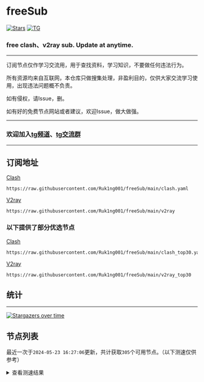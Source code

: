 # freeSub
[![Stars](https://img.shields.io/github/stars/Ruk1ng001/freeSub)](https://github.com/Ruk1ng001/freeSub/stargazers)
[![TG](https://img.shields.io/badge/Telegram-gray?logo=Telegram)](https://t.me/Ruk1ng001)
### free clash、v2ray sub. Update at anytime.

---

订阅节点仅作学习交流用，用于查找资料，学习知识，不要做任何违法行为。

所有资源均来自互联网，本仓库只做搜集处理，非盈利目的，仅供大家交流学习使用，出现违法问题概不负责。

如有侵权，请Issue，删。

如有好的免费节点网站或者建议，欢迎Issue，做大做强。

---

### 欢迎加入[tg频道](https://t.me/Ruk1ng001)、[tg交流群](https://t.me/+-e-b04EE5Cw2NmU1)

---

## 订阅地址
[Clash](https://raw.githubusercontent.com/Ruk1ng001/freeSub/main/clash.yaml)
```
https://raw.githubusercontent.com/Ruk1ng001/freeSub/main/clash.yaml
```
[V2ray](https://raw.githubusercontent.com/Ruk1ng001/freeSub/main/v2ray)
```
https://raw.githubusercontent.com/Ruk1ng001/freeSub/main/v2ray
```
### 以下提供了部分优选节点

[Clash](https://raw.githubusercontent.com/Ruk1ng001/freeSub/main/clash_top30.yaml)
```
https://raw.githubusercontent.com/Ruk1ng001/freeSub/main/clash_top30.yaml
```
[V2ray](https://raw.githubusercontent.com/Ruk1ng001/freeSub/main/v2ray_top30)
```
https://raw.githubusercontent.com/Ruk1ng001/freeSub/main/v2ray_top30
```

## 统计

---

[![Stargazers over time](https://starchart.cc/Ruk1ng001/freeSub.svg)](https://starchart.cc/Ruk1ng001/freeSub)

## 节点列表

最近一次于`2024-05-23 16:27:06`更新，共计获取`305`个可用节点。（以下测速仅供参考）

<details> <summary>查看测速结果</summary>

| 序号 | 节点 | 带宽 | 延迟 |
|:--:|:--:|:--:|:--:|
 | 1 | CN😈github.com/Ruk1ng001_-1911823766 | 3.46MB/s | 538.00ms |
 | 2 | TW😈github.com/Ruk1ng001_-877574257 | 2.70MB/s | 633.00ms |
 | 3 | CN😈github.com/Ruk1ng001_-2036597891 | 2.50MB/s | 343.00ms |
 | 4 | CN😈github.com/Ruk1ng001_1704349606 | 2.28MB/s | 416.00ms |
 | 5 | JP😈github.com/Ruk1ng001_-1539851692 | 2.28MB/s | 777.00ms |
 | 6 | SG😈github.com/Ruk1ng001_-1189092158 | 2.27MB/s | 484.00ms |
 | 7 | HK😈github.com/Ruk1ng001_-759104754 | 1.82MB/s | 682.00ms |
 | 8 | UM😈github.com/Ruk1ng001_-225360127 | 1.71MB/s | 997.00ms |
 | 9 | CA😈github.com/Ruk1ng001_1754639500 | 1.57MB/s | 1047.00ms |
 | 10 | CA😈github.com/Ruk1ng001_-1992285691 | 1.52MB/s | 1583.00ms |
 | 11 | CA😈github.com/Ruk1ng001_-136510637 | 1.51MB/s | 1539.00ms |
 | 12 | JP😈github.com/Ruk1ng001_-154105765 | 1.47MB/s | 904.00ms |
 | 13 | UM😈github.com/Ruk1ng001_1388672434 | 1.47MB/s | 1524.00ms |
 | 14 | CA😈github.com/Ruk1ng001_-2030876507 | 1.46MB/s | 1180.00ms |
 | 15 | CA😈github.com/Ruk1ng001_1293469075 | 1.45MB/s | 1719.00ms |
 | 16 | CA😈github.com/Ruk1ng001_-2129686253 | 1.43MB/s | 1801.00ms |
 | 17 | UM😈github.com/Ruk1ng001_435540059 | 1.43MB/s | 2042.00ms |
 | 18 | UM😈github.com/Ruk1ng001_114711799 | 1.43MB/s | 1282.00ms |
 | 19 | CN😈github.com/Ruk1ng001_-1922129779 | 1.43MB/s | 362.00ms |
 | 20 | UM😈github.com/Ruk1ng001_1303578646 | 1.39MB/s | 1125.00ms |
 | 21 | CN😈github.com/Ruk1ng001_-755930153 | 1.38MB/s | 433.00ms |
 | 22 | CA😈github.com/Ruk1ng001_1762558130 | 1.38MB/s | 1513.00ms |
 | 23 | HK😈github.com/Ruk1ng001_1279534408 | 1.37MB/s | 761.00ms |
 | 24 | CA😈github.com/Ruk1ng001_-709405532 | 1.36MB/s | 1465.00ms |
 | 25 | UM😈github.com/Ruk1ng001_1160918488 | 1.34MB/s | 1534.00ms |
 | 26 | CA😈github.com/Ruk1ng001_-1216419858 | 1.34MB/s | 1880.00ms |
 | 27 | CA😈github.com/Ruk1ng001_-1206817316 | 1.33MB/s | 1434.00ms |
 | 28 | CA😈github.com/Ruk1ng001_-1989250554 | 1.33MB/s | 1044.00ms |
 | 29 | RU😈github.com/Ruk1ng001_-1049904755 | 1.32MB/s | 1235.00ms |
 | 30 | UM😈github.com/Ruk1ng001_1978053647 | 1.28MB/s | 1095.00ms |
 | 31 | CA😈github.com/Ruk1ng001_1313757205 | 1.25MB/s | 1553.00ms |
 | 32 | CA😈github.com/Ruk1ng001_1007607298 | 1.24MB/s | 1556.00ms |
 | 33 | UM😈github.com/Ruk1ng001_-102191318 | 1.24MB/s | 1075.00ms |
 | 34 | US😈github.com/Ruk1ng001_802895020 | 1.22MB/s | 1387.00ms |
 | 35 | UM😈github.com/Ruk1ng001_1303543440 | 1.20MB/s | 1249.00ms |
 | 36 | CA😈github.com/Ruk1ng001_1108378810 | 1.20MB/s | 1600.00ms |
 | 37 | CA😈github.com/Ruk1ng001_1626132040 | 1.19MB/s | 1521.00ms |
 | 38 | CN😈github.com/Ruk1ng001_-1794330633 | 1.16MB/s | 803.00ms |
 | 39 | CA😈github.com/Ruk1ng001_750209520 | 1.13MB/s | 1639.00ms |
 | 40 | CA😈github.com/Ruk1ng001_2039806136 | 1.12MB/s | 1132.00ms |
 | 41 | Other😈github.com/Ruk1ng001_-862566499 | 1.12MB/s | 850.00ms |
 | 42 | UM😈github.com/Ruk1ng001_-1854220294 | 1.10MB/s | 928.00ms |
 | 43 | UM😈github.com/Ruk1ng001_885467544 | 1.08MB/s | 1280.00ms |
 | 44 | CA😈github.com/Ruk1ng001_2072035133 | 1.07MB/s | 1591.00ms |
 | 45 | CA😈github.com/Ruk1ng001_232530589 | 1.07MB/s | 1977.00ms |
 | 46 | CA😈github.com/Ruk1ng001_-592430178 | 1.06MB/s | 1600.00ms |
 | 47 | CA😈github.com/Ruk1ng001_1068157535 | 1.06MB/s | 1794.00ms |
 | 48 | CA😈github.com/Ruk1ng001_1262241565 | 1.06MB/s | 1728.00ms |
 | 49 | CA😈github.com/Ruk1ng001_-1831591928 | 1.06MB/s | 1826.00ms |
 | 50 | CA😈github.com/Ruk1ng001_460697854 | 1.06MB/s | 1798.00ms |
 | 51 | CA😈github.com/Ruk1ng001_-1506424712 | 1.05MB/s | 2004.00ms |
 | 52 | CA😈github.com/Ruk1ng001_-901927851 | 1.05MB/s | 1982.00ms |
 | 53 | CA😈github.com/Ruk1ng001_1238856864 | 1.05MB/s | 1724.00ms |
 | 54 | CA😈github.com/Ruk1ng001_1391766782 | 1.05MB/s | 1883.00ms |
 | 55 | CA😈github.com/Ruk1ng001_-1872893375 | 1.05MB/s | 1709.00ms |
 | 56 | CA😈github.com/Ruk1ng001_1660444059 | 1.04MB/s | 1807.00ms |
 | 57 | CA😈github.com/Ruk1ng001_902126168 | 1.03MB/s | 1827.00ms |
 | 58 | JP😈github.com/Ruk1ng001_-1968822260 | 1.02MB/s | 1541.00ms |
 | 59 | CA😈github.com/Ruk1ng001_-1946169941 | 1.02MB/s | 1799.00ms |
 | 60 | CA😈github.com/Ruk1ng001_1885078087 | 1022.06KB/s | 1953.00ms |
 | 61 | HK😈github.com/Ruk1ng001_-1423800034 | 1006.36KB/s | 2131.00ms |
 | 62 | CA😈github.com/Ruk1ng001_2117775778 | 1001.40KB/s | 1862.00ms |
 | 63 | CA😈github.com/Ruk1ng001_369893907 | 997.14KB/s | 1842.00ms |
 | 64 | CN😈github.com/Ruk1ng001_1415092178 | 994.21KB/s | 1008.00ms |
 | 65 | CA😈github.com/Ruk1ng001_476804553 | 991.65KB/s | 2121.00ms |
 | 66 | CA😈github.com/Ruk1ng001_-1920177184 | 991.11KB/s | 2185.00ms |
 | 67 | UM😈github.com/Ruk1ng001_-373168241 | 989.78KB/s | 2164.00ms |
 | 68 | UM😈github.com/Ruk1ng001_-1647377488 | 966.63KB/s | 1080.00ms |
 | 69 | Euro😈github.com/Ruk1ng001_661344923 | 962.22KB/s | 1670.00ms |
 | 70 | SG😈github.com/Ruk1ng001_-73216429 | 956.87KB/s | 2998.00ms |
 | 71 | CA😈github.com/Ruk1ng001_-1975871129 | 955.95KB/s | 1302.00ms |
 | 72 | CA😈github.com/Ruk1ng001_-1561258641 | 947.33KB/s | 1259.00ms |
 | 73 | CA😈github.com/Ruk1ng001_2053352048 | 946.20KB/s | 2181.00ms |
 | 74 | UM😈github.com/Ruk1ng001_-1513786520 | 945.04KB/s | 986.00ms |
 | 75 | JP😈github.com/Ruk1ng001_953356565 | 939.79KB/s | 1136.00ms |
 | 76 | FR😈github.com/Ruk1ng001_1488994376 | 935.11KB/s | 865.00ms |
 | 77 | CA😈github.com/Ruk1ng001_-345208121 | 933.09KB/s | 1775.00ms |
 | 78 | DE😈github.com/Ruk1ng001_-1893370680 | 929.15KB/s | 953.00ms |
 | 79 | UM😈github.com/Ruk1ng001_-1822042520 | 912.60KB/s | 1287.00ms |
 | 80 | CA😈github.com/Ruk1ng001_1712162064 | 894.32KB/s | 2169.00ms |
 | 81 | HK😈github.com/Ruk1ng001_-166473483 | 893.90KB/s | 1088.00ms |
 | 82 | UM😈github.com/Ruk1ng001_-1147585182 | 890.25KB/s | 1051.00ms |
 | 83 | UM😈github.com/Ruk1ng001_664774932 | 885.10KB/s | 1652.00ms |
 | 84 | KR😈github.com/Ruk1ng001_894285763 | 880.16KB/s | 1306.00ms |
 | 85 | CA😈github.com/Ruk1ng001_-727886657 | 876.32KB/s | 1278.00ms |
 | 86 | GB😈github.com/Ruk1ng001_-1377171705 | 874.76KB/s | 980.00ms |
 | 87 | ES😈github.com/Ruk1ng001_-1840286549 | 872.40KB/s | 1063.00ms |
 | 88 | US😈github.com/Ruk1ng001_5246529 | 862.50KB/s | 839.00ms |
 | 89 | CA😈github.com/Ruk1ng001_1146019942 | 858.64KB/s | 1897.00ms |
 | 90 | CA😈github.com/Ruk1ng001_-1002978388 | 852.22KB/s | 2995.00ms |
 | 91 | RU😈github.com/Ruk1ng001_1194237637 | 842.81KB/s | 1352.00ms |
 | 92 | CN😈github.com/Ruk1ng001_50248640 | 839.71KB/s | 1395.00ms |
 | 93 | CN😈github.com/Ruk1ng001_287266376 | 838.89KB/s | 1582.00ms |
 | 94 | UM😈github.com/Ruk1ng001_-1923956692 | 819.73KB/s | 1094.00ms |
 | 95 | Euro😈github.com/Ruk1ng001_-1155209544 | 819.55KB/s | 1076.00ms |
 | 96 | CA😈github.com/Ruk1ng001_-996834628 | 809.28KB/s | 1643.00ms |
 | 97 | US😈github.com/Ruk1ng001_1490566360 | 804.54KB/s | 773.00ms |
 | 98 | FR😈github.com/Ruk1ng001_-464190383 | 803.08KB/s | 866.00ms |
 | 99 | US😈github.com/Ruk1ng001_1108544810 | 790.53KB/s | 787.00ms |
 | 100 | US😈github.com/Ruk1ng001_-1218805652 | 787.52KB/s | 811.00ms |
 | 101 | CA😈github.com/Ruk1ng001_-1629766527 | 772.54KB/s | 2215.00ms |
 | 102 | US😈github.com/Ruk1ng001_2113269751 | 772.47KB/s | 1611.00ms |
 | 103 | UM😈github.com/Ruk1ng001_1483758122 | 765.77KB/s | 1352.00ms |
 | 104 | CA😈github.com/Ruk1ng001_2091039423 | 756.78KB/s | 2091.00ms |
 | 105 | IE😈github.com/Ruk1ng001_-2217676 | 751.94KB/s | 952.00ms |
 | 106 | UM😈github.com/Ruk1ng001_-773401137 | 746.20KB/s | 1175.00ms |
 | 107 | FR😈github.com/Ruk1ng001_202198872 | 738.16KB/s | 994.00ms |
 | 108 | CA😈github.com/Ruk1ng001_-1748553046 | 737.24KB/s | 1482.00ms |
 | 109 | NL😈github.com/Ruk1ng001_613294342 | 700.12KB/s | 1143.00ms |
 | 110 | CA😈github.com/Ruk1ng001_-1325656045 | 698.76KB/s | 1481.00ms |
 | 111 | CN😈github.com/Ruk1ng001_-1784601529 | 694.50KB/s | 1074.00ms |
 | 112 | CA😈github.com/Ruk1ng001_1338608767 | 676.64KB/s | 1838.00ms |
 | 113 | US😈github.com/Ruk1ng001_81830111 | 675.18KB/s | 1615.00ms |
 | 114 | NL😈github.com/Ruk1ng001_-1308147619 | 668.83KB/s | 1197.00ms |
 | 115 | GB😈github.com/Ruk1ng001_153628593 | 651.58KB/s | 918.00ms |
 | 116 | DE😈github.com/Ruk1ng001_1755874630 | 649.21KB/s | 1242.00ms |
 | 117 | Other😈github.com/Ruk1ng001_1516394445 | 641.14KB/s | 1972.00ms |
 | 118 | CA😈github.com/Ruk1ng001_-1716887754 | 636.04KB/s | 1519.00ms |
 | 119 | UM😈github.com/Ruk1ng001_-1920061911 | 633.31KB/s | 1348.00ms |
 | 120 | CA😈github.com/Ruk1ng001_-789411674 | 633.15KB/s | 2205.00ms |
 | 121 | CA😈github.com/Ruk1ng001_2096260033 | 630.00KB/s | 2249.00ms |
 | 122 | CA😈github.com/Ruk1ng001_1906123842 | 626.29KB/s | 2204.00ms |
 | 123 | UM😈github.com/Ruk1ng001_-2021964800 | 621.68KB/s | 1121.00ms |
 | 124 | CA😈github.com/Ruk1ng001_541060471 | 613.61KB/s | 2316.00ms |
 | 125 | UM😈github.com/Ruk1ng001_-1090185355 | 613.20KB/s | 1605.00ms |
 | 126 | HK😈github.com/Ruk1ng001_-1776401981 | 613.04KB/s | 2309.00ms |
 | 127 | CA😈github.com/Ruk1ng001_2019008174 | 610.04KB/s | 2296.00ms |
 | 128 | CA😈github.com/Ruk1ng001_-268652047 | 609.36KB/s | 2318.00ms |
 | 129 | CA😈github.com/Ruk1ng001_-1182089771 | 603.08KB/s | 2312.00ms |
 | 130 | NL😈github.com/Ruk1ng001_-805556526 | 592.66KB/s | 1029.00ms |
 | 131 | RU😈github.com/Ruk1ng001_2136017145 | 589.79KB/s | 1132.00ms |
 | 132 | HK😈github.com/Ruk1ng001_-325510290 | 587.76KB/s | 2228.00ms |
 | 133 | CN😈github.com/Ruk1ng001_-398884630 | 587.16KB/s | 1124.00ms |
 | 134 | UM😈github.com/Ruk1ng001_1518806405 | 584.18KB/s | 1771.00ms |
 | 135 | RU😈github.com/Ruk1ng001_-1235340430 | 580.74KB/s | 1104.00ms |
 | 136 | Americas😈github.com/Ruk1ng001_-2040193382 | 574.77KB/s | 1223.00ms |
 | 137 | CA😈github.com/Ruk1ng001_-348534521 | 572.01KB/s | 2235.00ms |
 | 138 | CA😈github.com/Ruk1ng001_1226784803 | 567.32KB/s | 1498.00ms |
 | 139 | GB😈github.com/Ruk1ng001_348070128 | 557.88KB/s | 895.00ms |
 | 140 | US😈github.com/Ruk1ng001_-1945518648 | 546.29KB/s | 1172.00ms |
 | 141 | CA😈github.com/Ruk1ng001_1599744359 | 543.91KB/s | 2001.00ms |
 | 142 | UM😈github.com/Ruk1ng001_489960713 | 502.00KB/s | 1951.00ms |
 | 143 | US😈github.com/Ruk1ng001_-295608718 | 495.50KB/s | 1564.00ms |
 | 144 | US😈github.com/Ruk1ng001_142620190 | 494.84KB/s | 1485.00ms |
 | 145 | CA😈github.com/Ruk1ng001_-278819812 | 494.52KB/s | 1909.00ms |
 | 146 | CA😈github.com/Ruk1ng001_-1398719371 | 491.41KB/s | 1552.00ms |
 | 147 | CA😈github.com/Ruk1ng001_-1381294047 | 488.34KB/s | 1624.00ms |
 | 148 | UM😈github.com/Ruk1ng001_1358180830 | 480.83KB/s | 2005.00ms |
 | 149 | HK😈github.com/Ruk1ng001_-741131825 | 470.39KB/s | 2380.00ms |
 | 150 | CA😈github.com/Ruk1ng001_-1729802022 | 466.64KB/s | 2383.00ms |
 | 151 | CA😈github.com/Ruk1ng001_-1298267898 | 465.18KB/s | 2006.00ms |
 | 152 | CA😈github.com/Ruk1ng001_977859866 | 455.50KB/s | 2387.00ms |
 | 153 | HK😈github.com/Ruk1ng001_279295742 | 441.77KB/s | 2351.00ms |
 | 154 | US😈github.com/Ruk1ng001_34491053 | 437.63KB/s | 771.00ms |
 | 155 | UM😈github.com/Ruk1ng001_-1673626120 | 436.21KB/s | 1274.00ms |
 | 156 | CA😈github.com/Ruk1ng001_-824022223 | 428.43KB/s | 2251.00ms |
 | 157 | Other😈github.com/Ruk1ng001_-502957323 | 418.19KB/s | 2599.00ms |
 | 158 | HK😈github.com/Ruk1ng001_-198795569 | 416.55KB/s | 2223.00ms |
 | 159 | CA😈github.com/Ruk1ng001_-1494982010 | 414.47KB/s | 2271.00ms |
 | 160 | CA😈github.com/Ruk1ng001_858189662 | 396.21KB/s | 1954.00ms |
 | 161 | CA😈github.com/Ruk1ng001_-1024021329 | 377.65KB/s | 1550.00ms |
 | 162 | CA😈github.com/Ruk1ng001_-531996750 | 377.52KB/s | 2467.00ms |
 | 163 | CA😈github.com/Ruk1ng001_-964437350 | 369.37KB/s | 2733.00ms |
 | 164 | Euro😈github.com/Ruk1ng001_-2105555970 | 357.33KB/s | 1133.00ms |
 | 165 | CA😈github.com/Ruk1ng001_-1471978924 | 355.20KB/s | 2558.00ms |
 | 166 | US😈github.com/Ruk1ng001_-1188667196 | 349.27KB/s | 1016.00ms |
 | 167 | RU😈github.com/Ruk1ng001_2002540013 | 348.99KB/s | 1053.00ms |
 | 168 | Americas😈github.com/Ruk1ng001_-1250789087 | 326.66KB/s | 1819.00ms |
 | 169 | HK😈github.com/Ruk1ng001_-1976829424 | 324.66KB/s | 2394.00ms |
 | 170 | JP😈github.com/Ruk1ng001_1569210954 | 321.43KB/s | 2808.00ms |
 | 171 | CA😈github.com/Ruk1ng001_197714604 | 317.13KB/s | 2487.00ms |
 | 172 | CA😈github.com/Ruk1ng001_823029180 | 312.67KB/s | 1889.00ms |
 | 173 | CA😈github.com/Ruk1ng001_1321590311 | 311.81KB/s | 1735.00ms |
 | 174 | CA😈github.com/Ruk1ng001_-1434600519 | 307.85KB/s | 1974.00ms |
 | 175 | CA😈github.com/Ruk1ng001_-975398139 | 307.24KB/s | 2480.00ms |
 | 176 | UM😈github.com/Ruk1ng001_-1117734637 | 293.84KB/s | 1177.00ms |
 | 177 | Other😈github.com/Ruk1ng001_-1566649214 | 263.48KB/s | 2527.00ms |
 | 178 | CA😈github.com/Ruk1ng001_-1840996256 | 259.35KB/s | 2341.00ms |
 | 179 | US😈github.com/Ruk1ng001_1202483347 | 257.38KB/s | 1369.00ms |
 | 180 | JP😈github.com/Ruk1ng001_-1462119659 | 243.79KB/s | 497.00ms |
 | 181 | CA😈github.com/Ruk1ng001_-1950174997 | 241.56KB/s | 1792.00ms |
 | 182 | Other😈github.com/Ruk1ng001_489497102 | 238.82KB/s | 1608.00ms |
 | 183 | CA😈github.com/Ruk1ng001_-1195446286 | 232.83KB/s | 2620.00ms |
 | 184 | CA😈github.com/Ruk1ng001_-1934107015 | 219.50KB/s | 1841.00ms |
 | 185 | US😈github.com/Ruk1ng001_1678497514 | 213.14KB/s | 1079.00ms |
 | 186 | DE😈github.com/Ruk1ng001_60235898 | 211.41KB/s | 1280.00ms |
 | 187 | Euro😈github.com/Ruk1ng001_1704870201 | 210.98KB/s | 2625.00ms |
 | 188 | Other😈github.com/Ruk1ng001_54239677 | 208.36KB/s | 2935.00ms |
 | 189 | CA😈github.com/Ruk1ng001_-453716711 | 201.92KB/s | 1953.00ms |
 | 190 | DE😈github.com/Ruk1ng001_-2059086342 | 201.77KB/s | 1263.00ms |
 | 191 | CA😈github.com/Ruk1ng001_1403621433 | 199.95KB/s | 2820.00ms |
 | 192 | JP😈github.com/Ruk1ng001_45319295 | 197.77KB/s | 1868.00ms |
 | 193 | CA😈github.com/Ruk1ng001_2008048428 | 195.66KB/s | 1838.00ms |
 | 194 | TR😈github.com/Ruk1ng001_201922853 | 194.91KB/s | 1484.00ms |
 | 195 | DE😈github.com/Ruk1ng001_312363503 | 192.27KB/s | 1087.00ms |
 | 196 | CA😈github.com/Ruk1ng001_336035828 | 190.15KB/s | 2845.00ms |
 | 197 | SG😈github.com/Ruk1ng001_-1967551594 | 188.33KB/s | 601.00ms |
 | 198 | Americas😈github.com/Ruk1ng001_1083571092 | 187.86KB/s | 1638.00ms |
 | 199 | US😈github.com/Ruk1ng001_-1230942655 | 185.97KB/s | 1431.00ms |
 | 200 | CA😈github.com/Ruk1ng001_-1721250408 | 177.75KB/s | 2700.00ms |
 | 201 | HK😈github.com/Ruk1ng001_-509759922 | 176.15KB/s | 2705.00ms |
 | 202 | HK😈github.com/Ruk1ng001_1304344029 | 176.00KB/s | 644.00ms |
 | 203 | CA😈github.com/Ruk1ng001_-825650430 | 175.41KB/s | 2696.00ms |
 | 204 | CA😈github.com/Ruk1ng001_-1115842090 | 174.36KB/s | 2787.00ms |
 | 205 | HK😈github.com/Ruk1ng001_1372547786 | 171.98KB/s | 2833.00ms |
 | 206 | RU😈github.com/Ruk1ng001_-1510030157 | 169.92KB/s | 1043.00ms |
 | 207 | CA😈github.com/Ruk1ng001_1673645169 | 168.22KB/s | 2682.00ms |
 | 208 | HK😈github.com/Ruk1ng001_-23463625 | 165.17KB/s | 2602.00ms |
 | 209 | US😈github.com/Ruk1ng001_-1107228960 | 162.84KB/s | 1821.00ms |
 | 210 | JP😈github.com/Ruk1ng001_-1204466651 | 161.82KB/s | 1531.00ms |
 | 211 | CA😈github.com/Ruk1ng001_1840301856 | 154.12KB/s | 1630.00ms |
 | 212 | KR😈github.com/Ruk1ng001_436660577 | 153.57KB/s | 1932.00ms |
 | 213 | CA😈github.com/Ruk1ng001_1574547130 | 149.53KB/s | 2072.00ms |
 | 214 | CA😈github.com/Ruk1ng001_1019038880 | 149.13KB/s | 1639.00ms |
 | 215 | CA😈github.com/Ruk1ng001_1475188205 | 148.32KB/s | 2800.00ms |
 | 216 | FR😈github.com/Ruk1ng001_1825733690 | 147.63KB/s | 1276.00ms |
 | 217 | CA😈github.com/Ruk1ng001_-159439833 | 146.78KB/s | 1583.00ms |
 | 218 | CA😈github.com/Ruk1ng001_-1994369447 | 144.71KB/s | 1760.00ms |
 | 219 | CA😈github.com/Ruk1ng001_-1896530004 | 144.10KB/s | 1636.00ms |
 | 220 | DE😈github.com/Ruk1ng001_1867123431 | 143.80KB/s | 896.00ms |
 | 221 | CA😈github.com/Ruk1ng001_1372135638 | 143.59KB/s | 1697.00ms |
 | 222 | DE😈github.com/Ruk1ng001_-1005865890 | 143.56KB/s | 1192.00ms |
 | 223 | CA😈github.com/Ruk1ng001_1205496303 | 143.28KB/s | 1740.00ms |
 | 224 | SG😈github.com/Ruk1ng001_-876668655 | 139.85KB/s | 1295.00ms |
 | 225 | CA😈github.com/Ruk1ng001_741077024 | 139.55KB/s | 1591.00ms |
 | 226 | UM😈github.com/Ruk1ng001_-1423780774 | 139.47KB/s | 1007.00ms |
 | 227 | UM😈github.com/Ruk1ng001_970753350 | 138.23KB/s | 1091.00ms |
 | 228 | DE😈github.com/Ruk1ng001_743245154 | 137.92KB/s | 924.00ms |
 | 229 | CA😈github.com/Ruk1ng001_-1947368582 | 137.15KB/s | 2250.00ms |
 | 230 | CA😈github.com/Ruk1ng001_-52781279 | 135.18KB/s | 1697.00ms |
 | 231 | FR😈github.com/Ruk1ng001_-1049330696 | 134.77KB/s | 1131.00ms |
 | 232 | US😈github.com/Ruk1ng001_2012417123 | 134.38KB/s | 1789.00ms |
 | 233 | CA😈github.com/Ruk1ng001_-1344744970 | 131.51KB/s | 1595.00ms |
 | 234 | CA😈github.com/Ruk1ng001_1904030223 | 129.11KB/s | 1611.00ms |
 | 235 | CA😈github.com/Ruk1ng001_-1302396452 | 129.01KB/s | 1712.00ms |
 | 236 | CA😈github.com/Ruk1ng001_-1745654583 | 128.30KB/s | 2297.00ms |
 | 237 | SG😈github.com/Ruk1ng001_1676283943 | 122.56KB/s | 1309.00ms |
 | 238 | SG😈github.com/Ruk1ng001_1091569262 | 122.31KB/s | 1274.00ms |
 | 239 | CA😈github.com/Ruk1ng001_1241718615 | 122.16KB/s | 1861.00ms |
 | 240 | CA😈github.com/Ruk1ng001_1775162833 | 122.06KB/s | 1701.00ms |
 | 241 | Euro😈github.com/Ruk1ng001_2099714449 | 121.52KB/s | 2092.00ms |
 | 242 | KR😈github.com/Ruk1ng001_907012939 | 120.76KB/s | 1157.00ms |
 | 243 | CA😈github.com/Ruk1ng001_646699130 | 119.15KB/s | 2230.00ms |
 | 244 | SG😈github.com/Ruk1ng001_1159366513 | 119.07KB/s | 1294.00ms |
 | 245 | CA😈github.com/Ruk1ng001_9008673 | 116.72KB/s | 1661.00ms |
 | 246 | CA😈github.com/Ruk1ng001_-1833217952 | 116.34KB/s | 1690.00ms |
 | 247 | DE😈github.com/Ruk1ng001_-2140880176 | 114.21KB/s | 1152.00ms |
 | 248 | CA😈github.com/Ruk1ng001_-1168628696 | 113.11KB/s | 1667.00ms |
 | 249 | CA😈github.com/Ruk1ng001_-856622084 | 112.82KB/s | 1685.00ms |
 | 250 | SG😈github.com/Ruk1ng001_-1677466255 | 112.74KB/s | 1244.00ms |
 | 251 | SG😈github.com/Ruk1ng001_1443729558 | 112.14KB/s | 1282.00ms |
 | 252 | CA😈github.com/Ruk1ng001_-589470478 | 111.31KB/s | 2950.00ms |
 | 253 | SG😈github.com/Ruk1ng001_-687864296 | 111.25KB/s | 1261.00ms |
 | 254 | SG😈github.com/Ruk1ng001_1695152293 | 111.20KB/s | 1269.00ms |
 | 255 | SG😈github.com/Ruk1ng001_1694492034 | 110.99KB/s | 1271.00ms |
 | 256 | CA😈github.com/Ruk1ng001_-1746251126 | 110.20KB/s | 1655.00ms |
 | 257 | SG😈github.com/Ruk1ng001_339647967 | 109.86KB/s | 1264.00ms |
 | 258 | CA😈github.com/Ruk1ng001_1458032917 | 109.25KB/s | 1869.00ms |
 | 259 | SG😈github.com/Ruk1ng001_1993975900 | 109.24KB/s | 1255.00ms |
 | 260 | SG😈github.com/Ruk1ng001_1232719216 | 108.32KB/s | 1260.00ms |
 | 261 | CA😈github.com/Ruk1ng001_-2076773110 | 108.21KB/s | 2878.00ms |
 | 262 | SG😈github.com/Ruk1ng001_-613345812 | 107.92KB/s | 1236.00ms |
 | 263 | CA😈github.com/Ruk1ng001_-1731197804 | 107.78KB/s | 2008.00ms |
 | 264 | SG😈github.com/Ruk1ng001_39864713 | 107.12KB/s | 1239.00ms |
 | 265 | SG😈github.com/Ruk1ng001_1302235713 | 106.70KB/s | 1269.00ms |
 | 266 | SG😈github.com/Ruk1ng001_-550961940 | 106.27KB/s | 1249.00ms |
 | 267 | SG😈github.com/Ruk1ng001_1092046360 | 105.07KB/s | 1264.00ms |
 | 268 | SG😈github.com/Ruk1ng001_1126910244 | 104.82KB/s | 1319.00ms |
 | 269 | SG😈github.com/Ruk1ng001_1542644257 | 104.45KB/s | 1345.00ms |
 | 270 | CA😈github.com/Ruk1ng001_-369579163 | 104.25KB/s | 2278.00ms |
 | 271 | CN😈github.com/Ruk1ng001_-1180987789 | 103.22KB/s | 954.00ms |
 | 272 | RU😈github.com/Ruk1ng001_286689147 | 103.03KB/s | 949.00ms |
 | 273 | HK😈github.com/Ruk1ng001_-1225616120 | 102.87KB/s | 2947.00ms |
 | 274 | SG😈github.com/Ruk1ng001_1024834280 | 102.72KB/s | 1324.00ms |
 | 275 | SG😈github.com/Ruk1ng001_1302227927 | 101.64KB/s | 1236.00ms |
 | 276 | CA😈github.com/Ruk1ng001_-1473380220 | 99.88KB/s | 2544.00ms |
 | 277 | SG😈github.com/Ruk1ng001_321207043 | 97.59KB/s | 1357.00ms |
 | 278 | SG😈github.com/Ruk1ng001_1551530121 | 97.06KB/s | 1322.00ms |
 | 279 | CA😈github.com/Ruk1ng001_-1993084336 | 96.70KB/s | 2090.00ms |
 | 280 | CA😈github.com/Ruk1ng001_838883889 | 96.52KB/s | 1889.00ms |
 | 281 | SG😈github.com/Ruk1ng001_-672401514 | 96.52KB/s | 1357.00ms |
 | 282 | JP😈github.com/Ruk1ng001_261755896 | 95.96KB/s | 1839.00ms |
 | 283 | SG😈github.com/Ruk1ng001_711096051 | 95.24KB/s | 1342.00ms |
 | 284 | DE😈github.com/Ruk1ng001_1010364568 | 91.00KB/s | 1472.00ms |
 | 285 | SG😈github.com/Ruk1ng001_1557395967 | 89.13KB/s | 1350.00ms |
 | 286 | UM😈github.com/Ruk1ng001_263252268 | 88.99KB/s | 2310.00ms |
 | 287 | DE😈github.com/Ruk1ng001_-1884911779 | 88.97KB/s | 2296.00ms |
 | 288 | SG😈github.com/Ruk1ng001_-795787398 | 88.19KB/s | 1424.00ms |
 | 289 | CA😈github.com/Ruk1ng001_-1206780134 | 85.70KB/s | 1834.00ms |
 | 290 | SG😈github.com/Ruk1ng001_-92290132 | 85.54KB/s | 1458.00ms |
 | 291 | SG😈github.com/Ruk1ng001_-169164339 | 84.54KB/s | 1810.00ms |
 | 292 | JP😈github.com/Ruk1ng001_-247618871 | 81.62KB/s | 2804.00ms |
 | 293 | DE😈github.com/Ruk1ng001_-1913263257 | 79.55KB/s | 1199.00ms |
 | 294 | SG😈github.com/Ruk1ng001_578114619 | 74.80KB/s | 2389.00ms |
 | 295 | UM😈github.com/Ruk1ng001_-538808046 | 71.15KB/s | 1045.00ms |
 | 296 | Euro😈github.com/Ruk1ng001_2083126938 | 69.16KB/s | 1571.00ms |
 | 297 | DE😈github.com/Ruk1ng001_677993307 | 69.10KB/s | 2226.00ms |
 | 298 | CN😈github.com/Ruk1ng001_-521648984 | 66.73KB/s | 2418.00ms |
 | 299 | UM😈github.com/Ruk1ng001_524860827 | 64.13KB/s | 2039.00ms |
 | 300 | SG😈github.com/Ruk1ng001_1106270083 | 62.92KB/s | 1746.00ms |
 | 301 | GB😈github.com/Ruk1ng001_-452546810 | 60.20KB/s | 1063.00ms |
 | 302 | GB😈github.com/Ruk1ng001_-980157146 | 58.37KB/s | 1023.00ms |
 | 303 | Euro😈github.com/Ruk1ng001_-1504429180 | 57.19KB/s | 1688.00ms |
 | 304 | US😈github.com/Ruk1ng001_-1293134353 | 56.88KB/s | 2461.00ms |
 | 305 | GB😈github.com/Ruk1ng001_1219859113 | 55.25KB/s | 1034.00ms |


</details>